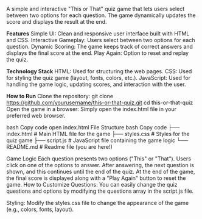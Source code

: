 A simple and interactive "This or That" quiz game that lets users select between two options for each question. The game dynamically updates the score and displays the result at the end.

**Features**
Simple UI: Clean and responsive user interface built with HTML and CSS.
Interactive Gameplay: Users select between two options for each question.
Dynamic Scoring: The game keeps track of correct answers and displays the final score at the end.
Play Again: Option to reset and replay the quiz.

**Technology Stack**
HTML: Used for structuring the web pages.
CSS: Used for styling the quiz game (layout, fonts, colors, etc.).
JavaScript: Used for handling the game logic, updating scores, and interaction with the user.

**How to Run**
Clone the repository:
git clone https://github.com/yourusername/this-or-that-quiz.git
cd this-or-that-quiz
Open the game in a browser: Simply open the index.html file in your preferred web browser.

bash
Copy code
open index.html
File Structure
bash
Copy code
├── index.html         # Main HTML file for the game
├── styles.css         # Styles for the quiz game
├── script.js          # JavaScript file containing the game logic
└── README.md          # Readme file (you are here!)

Game Logic
Each question presents two options ("This" or "That").
Users click on one of the options to answer.
After answering, the next question is shown, and this continues until the end of the quiz.
At the end of the game, the final score is displayed along with a "Play Again" button to reset the game.
How to Customize
Questions: You can easily change the quiz questions and options by modifying the questions array in the script.js file.

Styling: Modify the styles.css file to change the appearance of the game (e.g., colors, fonts, layout).
